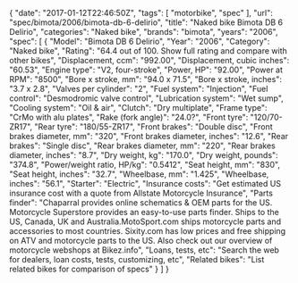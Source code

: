 {
    "date": "2017-01-12T22:46:50Z",
    "tags": [
        "motorbike",
        "spec"
    ],
    "url": "spec\/bimota\/2006\/bimota-db-6-delirio",
    "title": "Naked bike Bimota DB 6 Delirio",
    "categories": "Naked bike",
    "brands": "bimota",
    "years": "2006",
    "spec": [
        {
            "Model": "Bimota DB 6 Delirio",
            "Year": "2006",
            "Category": "Naked bike",
            "Rating": "64.4 out of 100. Show full rating and compare with other bikes",
            "Displacement, ccm": "992.00",
            "Displacement, cubic inches": "60.53",
            "Engine type": "V2, four-stroke",
            "Power, HP": "92.00",
            "Power at RPM": "8500",
            "Bore x stroke, mm": "94.0 x 71.5",
            "Bore x stroke, inches": "3.7 x 2.8",
            "Valves per cylinder": "2",
            "Fuel system": "Injection",
            "Fuel control": "Desmodromic valve control",
            "Lubrication system": "Wet sump",
            "Cooling system": "Oil & air",
            "Clutch": "Dry multiplate",
            "Frame type": "CrMo with alu plates",
            "Rake (fork angle)": "24.0?",
            "Front tyre": "120\/70-ZR17",
            "Rear tyre": "180\/55-ZR17",
            "Front brakes": "Double disc",
            "Front brakes diameter, mm": "320",
            "Front brakes diameter, inches": "12.6",
            "Rear brakes": "Single disc",
            "Rear brakes diameter, mm": "220",
            "Rear brakes diameter, inches": "8.7",
            "Dry weight, kg": "170.0",
            "Dry weight, pounds": "374.8",
            "Power\/weight ratio, HP\/kg": "0.5412",
            "Seat height, mm": "830",
            "Seat height, inches": "32.7",
            "Wheelbase, mm": "1.425",
            "Wheelbase, inches": "56.1",
            "Starter": "Electric",
            "Insurance costs": "Get estimated US insurance cost with a quote from Allstate Motorcycle Insurance",
            "Parts finder": "Chaparral provides online schematics & OEM parts for the US.   Motorcycle Superstore provides an easy-to-use parts finder. Ships to the US, Canada, UK and Australia.MotoSport.com ships motorcycle parts and accessories to most countries.    Sixity.com has low prices and free shipping on ATV and motorcycle parts to the US. Also check out our overview of motorcycle webshops at Bikez.info",
            "Loans, tests, etc": "Search the web for dealers, loan costs, tests, customizing, etc",
            "Related bikes": "List related bikes for comparison of specs"
        }
    ]
}